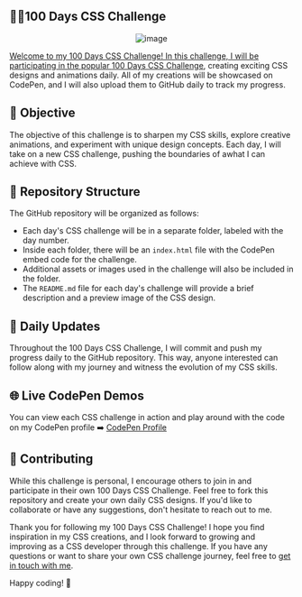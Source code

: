 ## 👨‍💻100 Days CSS Challenge
<div align="center">

![image](https://github.com/rahil1202/100-days-CSS-challenge/assets/104057403/eca58d73-b02c-4935-b01c-3432b058bbae)<a href = "https://100dayscss.com/days/1/">

</div>

Welcome to my 100 Days CSS Challenge! In this challenge, I will be participating in the popular [100 Days CSS Challenge](https://100dayscss.com/days/1/), creating exciting CSS designs and animations daily. All of my creations will be showcased on CodePen, and I will also upload them to GitHub daily to track my progress.

## 🌟 Objective

The objective of this challenge is to sharpen my CSS skills, explore creative animations, and experiment with unique design concepts. Each day, I will take on a new CSS challenge, pushing the boundaries of awhat I can achieve with CSS.

## 📁 Repository Structure

The GitHub repository will be organized as follows:

- Each day's CSS challenge will be in a separate folder, labeled with the day number.
- Inside each folder, there will be an `index.html` file with the CodePen embed code for the challenge.
- Additional assets or images used in the challenge will also be included in the folder.
- The `README.md` file for each day's challenge will provide a brief description and a preview image of the CSS design.

## 🚀 Daily Updates

Throughout the 100 Days CSS Challenge, I will commit and push my progress daily to the GitHub repository. This way, anyone interested can follow along with my journey and witness the evolution of my CSS skills.

## 🌐 Live CodePen Demos

You can view each CSS challenge in action and play around with the code on my CodePen profile ➡️ [CodePen Profile](https://codepen.io/rahil1202)


## 🤝 Contributing

While this challenge is personal, I encourage others to join in and participate in their own 100 Days CSS Challenge. Feel free to fork this repository and create your own daily CSS designs. If you'd like to collaborate or have any suggestions, don't hesitate to reach out to me.


Thank you for following my 100 Days CSS Challenge! I hope you find inspiration in my CSS creations, and I look forward to growing and improving as a CSS developer through this challenge. If you have any questions or want to share your own CSS challenge journey, feel free to [get in touch with me](mailto:rahilisvahora@gmail.com). 

Happy coding! 🤖

